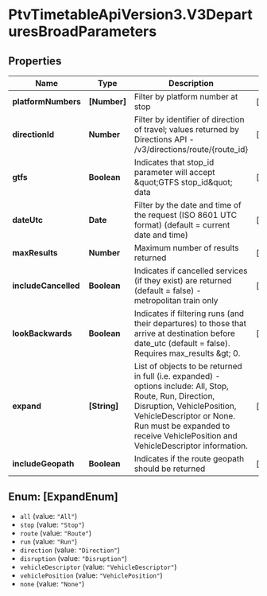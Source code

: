 # PtvTimetableApiVersion3.V3DeparturesBroadParameters

## Properties
Name | Type | Description | Notes
------------ | ------------- | ------------- | -------------
**platformNumbers** | **[Number]** | Filter by platform number at stop | [optional] 
**directionId** | **Number** | Filter by identifier of direction of travel; values returned by Directions API - /v3/directions/route/{route_id} | [optional] 
**gtfs** | **Boolean** | Indicates that stop_id parameter will accept \&quot;GTFS stop_id\&quot; data | [optional] 
**dateUtc** | **Date** | Filter by the date and time of the request (ISO 8601 UTC format) (default &#x3D; current date and time) | [optional] 
**maxResults** | **Number** | Maximum number of results returned | [optional] 
**includeCancelled** | **Boolean** | Indicates if cancelled services (if they exist) are returned (default &#x3D; false) - metropolitan train only | [optional] 
**lookBackwards** | **Boolean** | Indicates if filtering runs (and their departures) to those that arrive at destination before date_utc (default &#x3D; false). Requires max_results &amp;gt; 0. | [optional] 
**expand** | **[String]** | List of objects to be returned in full (i.e. expanded) - options include: All, Stop, Route, Run, Direction, Disruption, VehiclePosition, VehicleDescriptor or None.  Run must be expanded to receive VehiclePosition and VehicleDescriptor information. | [optional] 
**includeGeopath** | **Boolean** | Indicates if the route geopath should be returned | [optional] 

<a name="[ExpandEnum]"></a>
## Enum: [ExpandEnum]

* `all` (value: `"All"`)
* `stop` (value: `"Stop"`)
* `route` (value: `"Route"`)
* `run` (value: `"Run"`)
* `direction` (value: `"Direction"`)
* `disruption` (value: `"Disruption"`)
* `vehicleDescriptor` (value: `"VehicleDescriptor"`)
* `vehiclePosition` (value: `"VehiclePosition"`)
* `none` (value: `"None"`)

